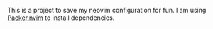 This is a project to save my neovim configuration for fun.
I am using [Packer.nvim](https://github.com/wbthomason/packer.nvim) to install dependencies.
